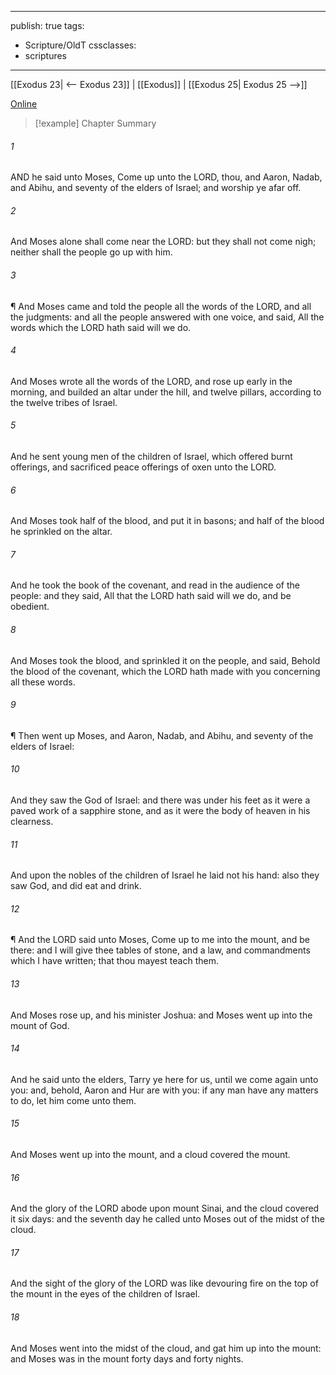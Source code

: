 

---
publish: true
tags:
  - Scripture/OldT
cssclasses:
  - scriptures
---
[[Exodus 23| <-- Exodus 23]] | [[Exodus]] | [[Exodus 25| Exodus 25 -->]]

[Online](https://churchofjesuschrist.org/study/scriptures/ot/ex/24?lang=eng)

>[!example] Chapter Summary
>
###### 1
AND he said unto Moses, Come up unto the LORD, thou, and Aaron, Nadab, and Abihu, and seventy of the elders of Israel; and worship ye afar off.
###### 2
And Moses alone shall come near the LORD: but they shall not come nigh; neither shall the people go up with him.
###### 3
¶ And Moses came and told the people all the words of the LORD, and all the judgments: and all the people answered with one voice, and said, All the words which the LORD hath said will we do.
###### 4
And Moses wrote all the words of the LORD, and rose up early in the morning, and builded an altar under the hill, and twelve pillars, according to the twelve tribes of Israel.
###### 5
And he sent young men of the children of Israel, which offered burnt offerings, and sacrificed peace offerings of oxen unto the LORD.
###### 6
And Moses took half of the blood, and put it in basons; and half of the blood he sprinkled on the altar.
###### 7
And he took the book of the covenant, and read in the audience of the people: and they said, All that the LORD hath said will we do, and be obedient.
###### 8
And Moses took the blood, and sprinkled it on the people, and said, Behold the blood of the covenant, which the LORD hath made with you concerning all these words.
###### 9
¶ Then went up Moses, and Aaron, Nadab, and Abihu, and seventy of the elders of Israel:
###### 10
And they saw the God of Israel: and there was under his feet as it were a paved work of a sapphire stone, and as it were the body of heaven in his clearness.
###### 11
And upon the nobles of the children of Israel he laid not his hand: also they saw God, and did eat and drink.
###### 12
¶ And the LORD said unto Moses, Come up to me into the mount, and be there: and I will give thee tables of stone, and a law, and commandments which I have written; that thou mayest teach them.
###### 13
And Moses rose up, and his minister Joshua: and Moses went up into the mount of God.
###### 14
And he said unto the elders, Tarry ye here for us, until we come again unto you: and, behold, Aaron and Hur are with you: if any man have any matters to do, let him come unto them.
###### 15
And Moses went up into the mount, and a cloud covered the mount.
###### 16
And the glory of the LORD abode upon mount Sinai, and the cloud covered it six days: and the seventh day he called unto Moses out of the midst of the cloud.
###### 17
And the sight of the glory of the LORD was like devouring fire on the top of the mount in the eyes of the children of Israel.
###### 18
And Moses went into the midst of the cloud, and gat him up into the mount: and Moses was in the mount forty days and forty nights.



